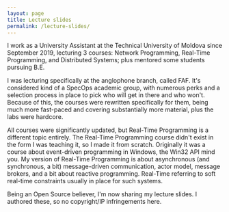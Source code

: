 ```yaml
---
layout: page
title: Lecture slides
permalink: /lecture-slides/
---
```


I work as a University Assistant at the Technical University of Moldova since September 2019,  lecturing 3 courses: Network Programming, Real-Time Programming, and Distributed Systems; plus mentored some students pursuing B.E.

I was lecturing specifically at the anglophone branch, called FAF. It's considered kind of a SpecOps academic group, with numerous perks and a selection process in place to pick who will get in there and who won't. Because of this, the courses were rewritten specifically for them, being much more fast-paced and covering substantially more material, plus the labs were hardcore.

All courses were significantly updated, but Real-Time Programming is a different topic entirely. The Real-Time Programming course didn't exist in the form I was teaching it, so I made it from scratch. Originally it was a course about event-driven programming in Windows, the Win32 API mind you. My version of Real-Time Programming is about asynchronous (and synchronous, a bit) message-driven communication, actor model, message brokers, and a bit about reactive programming. Real-Time referring to soft real-time constraints usually in place for such systems.

Being an Open Source believer, I'm now sharing my lecture slides. I authored these, so no copyright/IP infringements here.
